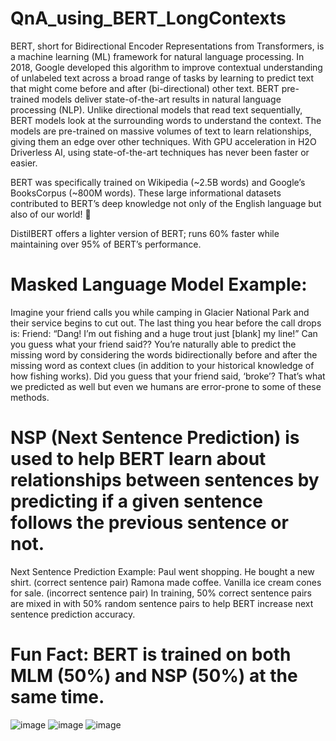 # QnA_using_BERT_LongContexts
BERT, short for Bidirectional Encoder Representations from Transformers, is a machine learning (ML) framework for natural language processing. In 2018, Google developed this algorithm to improve contextual understanding of unlabeled text across a broad range of tasks by learning to predict text that might come before and after (bi-directional) other text. BERT pre-trained models deliver state-of-the-art results in natural language processing (NLP). Unlike directional models that read text sequentially, BERT models look at the surrounding words to understand the context. The models are pre-trained on massive volumes of text to learn relationships, giving them an edge over other techniques. With GPU acceleration in H2O Driverless AI, using state-of-the-art techniques has never been faster or easier.

BERT was specifically trained on Wikipedia (~2.5B words) and Google’s BooksCorpus (~800M words). These large informational datasets contributed to BERT’s deep knowledge not only of the English language but also of our world! 🚀

DistilBERT offers a lighter version of BERT; runs 60% faster while maintaining over 95% of BERT’s performance.

# Masked Language Model Example:

Imagine your friend calls you while camping in Glacier National Park and their service begins to cut out. The last thing you hear before the call drops is:
Friend: “Dang! I’m out fishing and a huge trout just [blank] my line!”
Can you guess what your friend said??
You’re naturally able to predict the missing word by considering the words bidirectionally before and after the missing word as context clues (in addition to your historical knowledge of how fishing works). Did you guess that your friend said, ‘broke’? That’s what we predicted as well but even we humans are error-prone to some of these methods.

# NSP (Next Sentence Prediction) is used to help BERT learn about relationships between sentences by predicting if a given sentence follows the previous sentence or not.
Next Sentence Prediction Example:
Paul went shopping. He bought a new shirt. (correct sentence pair)
Ramona made coffee. Vanilla ice cream cones for sale. (incorrect sentence pair)
In training, 50% correct sentence pairs are mixed in with 50% random sentence pairs to help BERT increase next sentence prediction accuracy.

# Fun Fact: BERT is trained on both MLM (50%) and NSP (50%) at the same time.

![image](https://github.com/user-attachments/assets/8cd26c13-d3c1-4330-97f5-40de2c81be8e)
![image](https://github.com/user-attachments/assets/ceda2f3d-3cec-4a20-a5a6-72072f372e6b)
![image](https://github.com/user-attachments/assets/5f6d258e-7e57-4ee1-a94f-1193edf40151)
